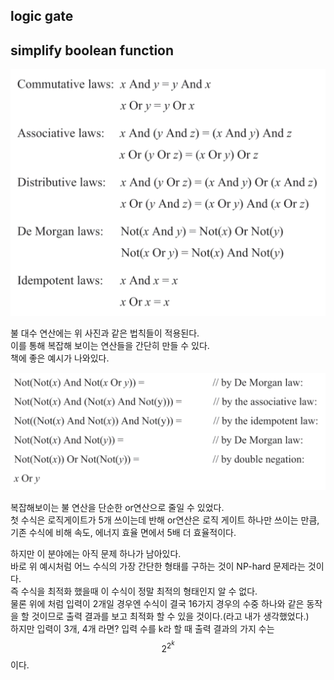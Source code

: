 ## logic gate



## simplify boolean function
![algebraic laws](./kdh_files/algebraic_laws.png)

불 대수 연산에는 위 사진과 같은 법칙들이 적용된다.  
이를 통해 복잡해 보이는 연산들을 간단히 만들 수 있다.  
책에 좋은 예시가 나와있다.  

![example](./kdh_files/simplify_bool_func_example.png)

복잡해보이는 불 연산을 단순한 or연산으로 줄일 수 있었다.  
첫 수식은 로직게이트가 5개 쓰이는데 반해 or연산은 로직 게이트 하나만 쓰이는 만큼, 기존 수식에 비해 속도, 에너지 효율 면에서 5배 더 효율적이다.

하지만 이 분야에는 아직 문제 하나가 남아있다.  
바로 위 예시처럼 어느 수식의 가장 간단한 형태를 구하는 것이 NP-hard 문제라는 것이다.  
즉 수식을 최적화 했을때 이 수식이 정말 최적의 형태인지 알 수 없다.  
물론 위에 처럼 입력이 2개일 경우엔 수식이 결국 16가지 경우의 수중 하나와 같은 동작을 할 것이므로 출력 결과를 보고 최적화 할 수 있을 것이다.(라고 내가 생각했었다.)  
하지만 입력이 3개, 4개 라면? 입력 수를 k라 할 때 출력 결과의 가지 수는$$2^{2^k}$$이다.
